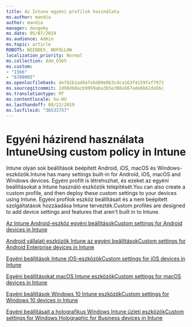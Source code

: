 ```yaml
---
title: Az Intune egyéni profilok használata
ms.author: mandia
author: mandia
manager: dougeby
ms.date: 05/07/2019
ms.audience: Admin
ms.topic: article
ROBOTS: NOINDEX, NOFOLLOW
localization_priority: Normal
ms.collection: Adm_O365
ms.custom:
- "1566"
- "6700005"
ms.openlocfilehash: def82b1a49afebd89e9b3cdca163f4159faf7972
ms.sourcegitcommit: 1d98db8acb9959aba3b5e308a567ade6b62da56c
ms.translationtype: MT
ms.contentlocale: hu-HU
ms.lasthandoff: 08/22/2019
ms.locfileid: "36531757"
---
```

# <a name="using-custom-policy-in-intune"></a><span data-ttu-id="ecf8b-102">Egyéni házirend használata Intune</span><span class="sxs-lookup"><span data-stu-id="ecf8b-102">Using custom policy in Intune</span></span>

<span data-ttu-id="ecf8b-103">Intune olyan sok beállítások beépített Android, iOS, macOS és Windows-eszközök.</span><span class="sxs-lookup"><span data-stu-id="ecf8b-103">Intune has many settings built-in for Android, iOS, macOS and Windows devices.</span></span> <span data-ttu-id="ecf8b-104">Egyéni profilt is létrehozhat, és ezeket az egyéni beállításokat a Intune használó eszközök telepítését.</span><span class="sxs-lookup"><span data-stu-id="ecf8b-104">You can also create a custom profile, and then deploy these custom settings to your devices using Intune.</span></span> <span data-ttu-id="ecf8b-105">Egyéni profilok eszköz beállításait és a nem beépített szolgáltatások hozzáadása Intune tervezték.</span><span class="sxs-lookup"><span data-stu-id="ecf8b-105">Custom profiles are designed to add device settings and features that aren't built in to Intune.</span></span>

[<span data-ttu-id="ecf8b-106">Az Intune Android-eszköz egyéni beállítások</span><span class="sxs-lookup"><span data-stu-id="ecf8b-106">Custom settings for Android devices in Intune</span></span>](https://docs.microsoft.com/intune/custom-settings-android)

[<span data-ttu-id="ecf8b-107">Android vállalati eszközök Intune az egyéni beállítások</span><span class="sxs-lookup"><span data-stu-id="ecf8b-107">Custom settings for Android Enterprise devices in Intune</span></span>](https://docs.microsoft.com/intune/custom-settings-android-for-work)

[<span data-ttu-id="ecf8b-108">Egyéni beállítások Intune iOS-eszközök</span><span class="sxs-lookup"><span data-stu-id="ecf8b-108">Custom settings for iOS devices in Intune</span></span>](https://docs.microsoft.com/intune/custom-settings-ios)

[<span data-ttu-id="ecf8b-109">Egyéni beállításokat macOS Intune eszközök</span><span class="sxs-lookup"><span data-stu-id="ecf8b-109">Custom settings for macOS devices in Intune</span></span>](https://docs.microsoft.com/intune/custom-settings-macos)

[<span data-ttu-id="ecf8b-110">Egyéni beállítások Windows 10 Intune eszközök</span><span class="sxs-lookup"><span data-stu-id="ecf8b-110">Custom settings for Windows 10 devices in Intune</span></span>](https://docs.microsoft.com/intune/custom-settings-windows-10)

[<span data-ttu-id="ecf8b-111">Egyéni beállításait a holografikus Windows Intune üzleti eszközök</span><span class="sxs-lookup"><span data-stu-id="ecf8b-111">Custom settings for Windows Holographic for Business devices in Intune</span></span>](https://docs.microsoft.com/intune/custom-settings-windows-holographic)